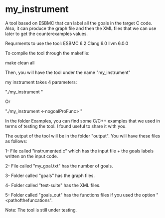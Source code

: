 # my_instrument
A tool based on ESBMC that can label all the goals in the target C code. Also, it can produce the graph file and then the XML files that we can use later to get the counterexamples values.

 Requrments to use the tool:
 ESBMC 6.2
 Clang 6.0
 llvm 6.0.0


To compile the tool through the makefile:

make clean all

Then, you will have the tool under the name "my_instrument"



my instrument takes 4 parameters:

"./my_instrument <inputFile> <outputFile> <goalOutputFile> <pathofthefuncations> <options>"
  
  Or
  
 "./my_instrument <inputFile> <outputFile> <goalOutputFile> <-nogoalProFunc> <options>"
 


In the folder Examples, you can find some C/C++ examples that we used in terms of testing the tool. I found useful to share it with you.


The output of the tool will be in the folder "output". You will have these files as follows:

1- File called "instrumented.c" which has the input file + the goals labels written on the input code.

2- File called "my_goal.txt" has the number of goals.

3- Folder called "goals" has the graph files.

4- Folder called "test-suite" has the XML files.

5- Folder called "goals_out" has the functions files if you used the option "<pathofthefuncations".



Note:
The tool is still under testing.
